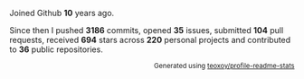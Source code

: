 Joined Github **10** years ago.

Since then I pushed **3186** commits, opened **35** issues, submitted **104** pull requests, received **694** stars across **220** personal projects and contributed to **36** public repositories.

<p align="right"><sub>Generated using <a href="https://github.com/marketplace/actions/profile-readme-stats">teoxoy/profile-readme-stats</a></sub></p>
